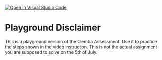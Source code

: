 [![Open in Visual Studio Code](https://classroom.github.com/assets/open-in-vscode-718a45dd9cf7e7f842a935f5ebbe5719a5e09af4491e668f4dbf3b35d5cca122.svg)](https://classroom.github.com/online_ide?assignment_repo_id=11480067&assignment_repo_type=AssignmentRepo)
# Playground Disclaimer

This is a playground version of the Ojemba Assessment. Use it to practice the steps shown in the video instruction. This is not the actual assignment you are supposed to solve on the 5th of July.
